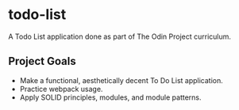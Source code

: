 # todo-list

A Todo List application done as part of The Odin Project curriculum.

## Project Goals

- Make a functional, aesthetically decent To Do List application.
- Practice webpack usage.
- Apply SOLID principles, modules, and module patterns.
